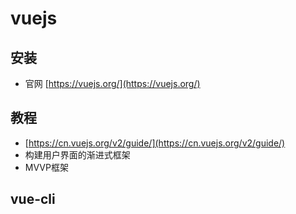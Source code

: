 # vuejs

## 安装

 - 官网 [https://vuejs.org/](https://vuejs.org/)

## 教程
 - [https://cn.vuejs.org/v2/guide/](https://cn.vuejs.org/v2/guide/)
- 构建用户界面的渐进式框架
- MVVP框架

## vue-cli
